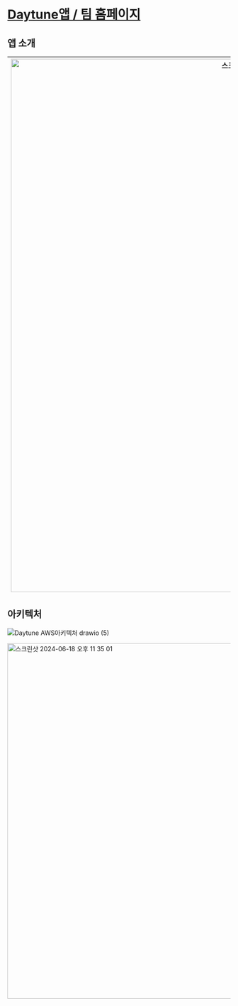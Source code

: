 # [Daytune앱 / 팀 홈페이지](https://chewthecud.today/)

## 앱 소개
<img width="1200" alt="스크린샷 2024-06-17 오전 9 44 29" src="https://github.com/ChewTheCud/daytune_server/assets/72256238/a0a979e9-d66f-4ff3-9b63-d02f5e96ed70"> | <img width="1200" alt="스크린샷 2024-06-17 오전 9 40 58" src="https://github.com/ChewTheCud/daytune_server/assets/72256238/28f571b7-9505-4703-b70a-2479de0a660c">
--- | --- | 

## 아키텍처
![Daytune AWS아키텍처 drawio (5)](https://github.com/ChewTheCud/daytune_server/assets/72256238/817e6733-0859-477d-95d5-c6d6ba7e3f03)

<img width="800" alt="스크린샷 2024-06-18 오후 11 35 01" src="https://github.com/ChewTheCud/daytune_server/assets/72256238/18dfee61-9ced-408c-9669-d795b771d1dc">
